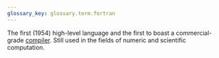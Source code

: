 ```yaml
---
glossary_key: glossary.term.fortran
---
```


The first (1954) high-level language and the first to boast a commercial-grade [compiler](glossary/compiler). Still used in the fields of numeric and scientific computation.
